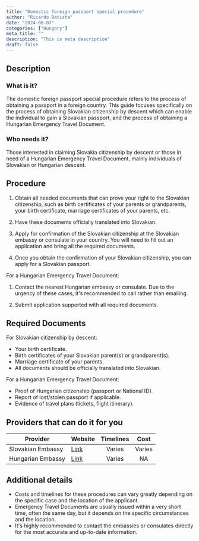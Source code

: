 ```yaml
---
title: "Domestic foreign passport special procedure"
author: "Ricardo Batista"
date: "2024-06-07"
categories: ["Hungary"]
meta_title: ""
description: "This is meta description"
draft: false
---
```


## Description
### What is it?
The domestic foreign passport special procedure refers to the process of obtaining a passport in a foreign country. This guide focuses specifically on the process of obtaining Slovakian citizenship by descent which can enable the individual to gain a Slovakian passport, and the process of obtaining a Hungarian Emergency Travel Document.

### Who needs it?
Those interested in claiming Slovakia citizenship by descent or those in need of a Hungarian Emergency Travel Document, mainly individuals of Slovakian or Hungarian descent.

## Procedure
1. Obtain all needed documents that can prove your right to the Slovakian citizenship, such as birth certificates of your parents or grandparents, your birth certificate, marriage certificates of your parents, etc.

2. Have these documents officially translated into Slovakian.

3. Apply for confirmation of the Slovakian citizenship at the Slovakian embassy or consulate in your country. You will need to fill out an application and bring all the required documents.

4. Once you obtain the confirmation of your Slovakian citizenship, you can apply for a Slovakian passport.

For a Hungarian Emergency Travel Document:

1. Contact the nearest Hungarian embassy or consulate. Due to the urgency of these cases, it's recommended to call rather than emailing.

2. Submit application supported with all required documents.

## Required Documents
For Slovakian citizenship by descent:

- Your birth certificate.
- Birth certificates of your Slovakian parent(s) or grandparent(s).
- Marriage certificate of your parents.
- All documents should be officially translated into Slovakian.

For a Hungarian Emergency Travel Document:

- Proof of Hungarian citizenship (passport or National ID).
- Report of lost/stolen passport if applicable.
- Evidence of travel plans (tickets, flight itinerary).

## Providers that can do it for you

| Provider            |     Website                                         |     Timelines    |       Cost      |
| ---------           | -------------------                                 |  :-------------: | :-------------: |
| Slovakian Embassy   |  [Link](https://www.mzv.sk/web/en)                  |      Varies      |        Varies        |
| Hungarian Embassy   | [Link](http://kum.hu/balatonkenese/en/index.php)    |      Varies      |        NA        |

## Additional details

- Costs and timelines for these procedures can vary greatly depending on the specific case and the location of the applicant. 
- Emergency Travel Documents are usually issued within a very short time, often the same day, but it depends on the specific circumstances and the location.
- It's highly recommended to contact the embassies or consulates directly for the most accurate and up-to-date information.